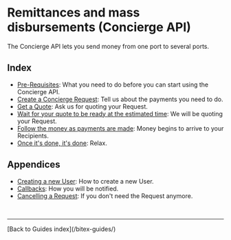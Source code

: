 # Remittances and mass disbursements (Concierge API)

The Concierge API lets you send money from one port to several ports.

## Index

- [Pre-Requisites](/bitex-guides/concierge/pre_requisites):
  What you need to do before you can start using the Concierge API.
- [Create a Concierge Request](/bitex-guides/concierge/request):
  Tell us about the payments you need to do.
- [Get a Quote](/bitex-guides/concierge/get_quote):
  Ask us for quoting your Request.
- [Wait for your quote to be ready at the estimated time](/bitex-guides/concierge/wait):
  We will be quoting your Request.
- [Follow the money as payments are made](/bitex-guides/concierge/follow):
  Money begins to arrive to your Recipients.
- [Once it's done, it's done](/bitex-guides/concierge/once):
  Relax.

## Appendices

- [Creating a new User](/bitex-guides/concierge/create_user):
  How to create a new User.
- [Callbacks](/bitex-guides/concierge/callbacks):
  How you will be notified.
- [Cancelling a Request](/bitex-guides/concierge/cancelling):
  If you don't need the Request anymore.


<br/>
<hr/>
[Back to Guides index](/bitex-guides/)

